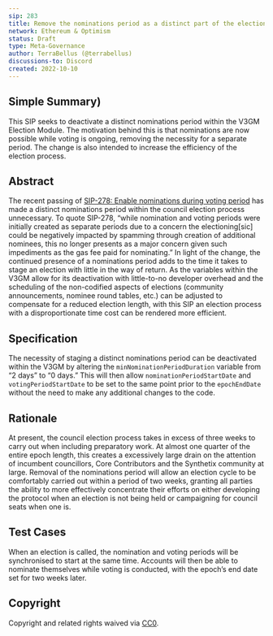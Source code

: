 ```yaml
---
sip: 283
title: Remove the nominations period as a distinct part of the election process
network: Ethereum & Optimism
status: Draft
type: Meta-Governance
author: TerraBellus (@terrabellus)
discussions-to: Discord
created: 2022-10-10
---
```


<!--You can leave these HTML comments in your merged SIP and delete the visible duplicate text guides, they will not appear and may be helpful to refer to if you edit it again. This is the suggested template for new SIPs. Note that an SIP number will be assigned by an editor. When opening a pull request to submit your SIP, please use an abbreviated title in the filename, `sip-draft_title_abbrev.md`. The title should be 44 characters or less.-->

## Simple Summary)

<!--"If you can't explain it simply, you don't understand it well enough." Simply describe the outcome the proposed changes intends to achieve. This should be non-technical and accessible to a casual community member.-->

This SIP seeks to deactivate a distinct nominations period within the V3GM Election Module. The motivation behind this is that nominations are now possible while voting is ongoing, removing the necessity for a separate period. The change is also intended to increase the efficiency of the election process.

## Abstract

<!--A short (~200 word) description of the proposed change, the abstract should clearly describe the proposed change. This is what *will* be done if the SIP is implemented, not *why* it should be done or *how* it will be done. If the SIP proposes deploying a new contract, write, "we propose to deploy a new contract that will do x".-->

The recent passing of [SIP-278: Enable nominations during voting period](https://sips.synthetix.io/sips/sip-278/) has made a distinct nominations period within the council election process unnecessary. To quote SIP-278, “while nomination and voting periods were initially created as separate periods due to a concern the electioning[sic] could be negatively impacted by spamming through creation of additional nominees, this no longer presents as a major concern given such impediments as the gas fee paid for nominating.” In light of the change, the continued presence of a nominations period adds to the time it takes to stage an election with little in the way of return. As the variables within the V3GM allow for its deactivation with little-to-no developer overhead and the scheduling of the non-codified aspects of elections (community announcements, nominee round tables, etc.) can be adjusted to compensate for a reduced election length, with this SIP an election process with a disproportionate time cost can be rendered more efficient.

## Specification

<!--The specification should describe the syntax and semantics of any new feature, there are five sections
1. Overview
2. Rationale
3. Technical Specification
4. Test Cases
5. Configurable Values
-->

The necessity of staging a distinct nominations period can be deactivated within the V3GM by altering the `minNominationPeriodDuration` variable from “2 days” to “0 days.” This will then allow `nominationPeriodStartDate` and `votingPeriodStartDate` to be set to the same point prior to the `epochEndDate` without the need to make any additional changes to the code.

## Rationale

At present, the council election process takes in excess of three weeks to carry out when including preparatory work. At almost one quarter of the entire epoch length, this creates a excessively large drain on the attention of incumbent councillors, Core Contributors and the Synthetix community at large. Removal of the nominations period will allow an election cycle to be comfortably carried out within a period of two weeks, granting all parties the ability to more effectively concentrate their efforts on either developing the protocol when an election is not being held or campaigning for council seats when one is.

## Test Cases

When an election is called, the nomination and voting periods will be synchronised to start at the same time. Accounts will then be able to nominate themselves while voting is conducted, with the epoch’s end date set for two weeks later.

## Copyright

Copyright and related rights waived via [CC0](https://creativecommons.org/publicdomain/zero/1.0/).
